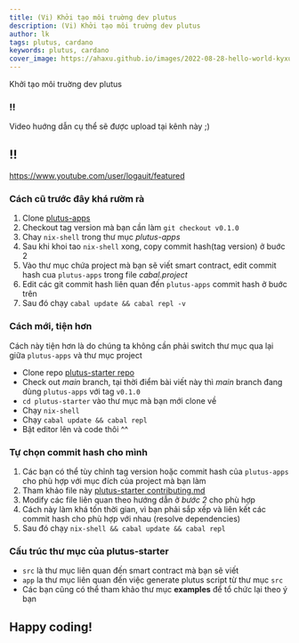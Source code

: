 ```yaml
---
title: (Vi) Khởi tạo môi truờng dev plutus
description: (Vi) Khởi tạo môi truờng dev plutus
author: lk
tags: plutus, cardano
keywords: plutus, cardano
cover_image: https://ahaxu.github.io/images/2022-08-28-hello-world-kyxuan.jpg
---
```


Khởi tạo môi truờng dev plutus

### !!

Video huớng dẫn cụ thể sẽ được upload tại kênh này ;)

## !! 

<a href="https://www.youtube.com/user/logauit/featured">
https://www.youtube.com/user/logauit/featured
</a>


### Cách cũ trước đây khá rườm rà 

1. Clone <a href="https://github.com/input-output-hk/plutus-apps" target="_blank">plutus-apps</a>
2. Checkout tag version mà bạn cần làm `git checkout v0.1.0`
3. Chay `nix-shell` trong thư mục *plutus-apps*
4. Sau khi khoi tao `nix-shell` xong, copy commit hash(tag version) ở buớc 2
5. Vào thư mục chứa project mà bạn sẽ viết smart contract, edit commit hash cua `plutus-apps` trong file *cabal.project*
6. Edit các git commit hash liên quan đến `plutus-apps` commit hash ở buớc trên
7. Sau đó chạy `cabal update && cabal repl -v`

### Cách mới, tiện hơn

Cách này tiện hơn là do chúng ta không cần phải switch thư mục qua lại giữa `plutus-apps` và thư mục project

- Clone repo <a href="https://github.com/input-output-hk/plutus-starter" target="_blank">plutus-starter repo</a>
- Check out *main* branch, tại thời điểm bài viết này thì *main* branch đang dùng `plutus-apps` với tag `v0.1.0`
- `cd plutus-starter` vào thư mục mà bạn mới clone về
- Chạy `nix-shell`
- Chạy `cabal update && cabal repl`
- Bật editor lên và code thôi ^^

### Tự chọn commit hash cho mình

1. Các bạn có thể tùy chỉnh tag version hoặc commit hash của `plutus-apps` cho phù hợp với mục đích của project mà bạn làm
2. Tham khảo file này <a href="https://github.com/input-output-hk/plutus-starter/blob/main/CONTRIBUTING.md" target="_blank">plutus-starter contributing.md</a>
3. Modify các file liên quan theo hướng dẫn ở *bước 2* cho phù hợp
4. Cách này làm khá tốn thời gian, vì bạn phải sắp xếp và liên kết các commit hash cho phù hợp với nhau (resolve dependencies)
5. Sau đó chạy `nix-shell && cabal update && cabal repl`

### Cấu trúc thư mục của **plutus-starter**

- `src` là thư mục liên quan đến smart contract mà bạn sẽ viết
- `app` la thư mục liên quan đến việc generate plutus script từ thư mục `src`
- Các bạn cũng có thể tham khảo thư mục **examples** để tổ chức lại theo ý bạn

## Happy coding!


